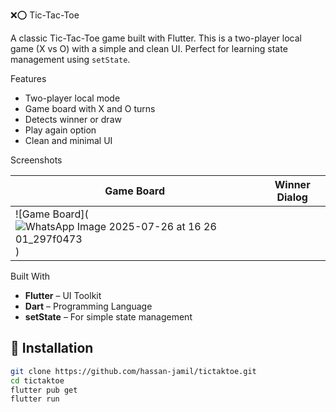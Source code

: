  ❌⭕️ Tic-Tac-Toe

A classic Tic-Tac-Toe game built with Flutter. This is a two-player local game (X vs O) with a simple and clean UI. Perfect for learning state management using `setState`.

Features

- Two-player local mode
- Game board with X and O turns
- Detects winner or draw
- Play again option
- Clean and minimal UI

Screenshots

| Game Board | Winner Dialog |
|------------|----------------|
| ![Game Board](![WhatsApp Image 2025-07-26 at 16 26 01_297f0473](https://github.com/user-attachments/assets/26112f0d-4e35-42ea-86e2-6a8e8c436e72)) 


Built With

- **Flutter** – UI Toolkit
- **Dart** – Programming Language
- **setState** – For simple state management

## 🔧 Installation

```bash
git clone https://github.com/hassan-jamil/tictaktoe.git
cd tictaktoe
flutter pub get
flutter run

